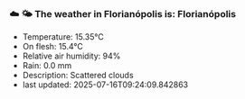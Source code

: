 ### ☁️ 🌤️  The weather in Florianópolis is: Florianópolis

- Temperature: 15.35°C
- On flesh: 15.4°C
- Relative air humidity: 94%
- Rain: 0.0 mm
- Description: Scattered clouds
- last updated: 2025-07-16T09:24:09.842863
